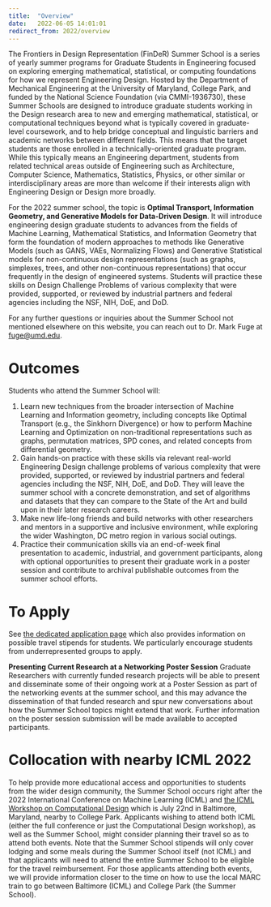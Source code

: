 ```yaml
---
title:  "Overview"
date:   2022-06-05 14:01:01
redirect_from: 2022/overview
---
```


The Frontiers in Design Representation (FinDeR) Summer School is a series of yearly summer programs for Graduate Students in Engineering focused on exploring emerging mathematical, statistical, or computing foundations for how we represent Engineering Design. Hosted by the Department of Mechanical Engineering at the University of Maryland, College Park, and funded by the National Science Foundation (via CMMI-1936730), these Summer Schools are designed to introduce graduate students working in the Design research area to new and emerging mathematical, statistical, or computational techniques beyond what is typically covered in graduate-level coursework, and to help bridge conceptual and linguistic barriers and academic networks between different fields. This means that the target students are those enrolled in a technically-oriented graduate program. While this typically means an Engineering department, students from related technical areas outside of Engineering such as Architecture, Computer Science, Mathematics, Statistics, Physics, or other similar or interdisciplinary areas are more than welcome if their interests align with Engineering Design or Design more broadly.

For the 2022 summer school, the topic is **Optimal Transport, Information Geometry, and Generative Models for Data-Driven Design**. It will introduce engineering design graduate students to advances from the fields of Machine Learning, Mathematical Statistics, and Information Geometry that form the foundation of modern approaches to methods like Generative Models (such as GANS, VAEs, Normalizing Flows) and Generative Statistical models for non-continuous design representations (such as graphs, simplexes, trees, and other non-continuous representations) that occur frequently in the design of engineered systems. Students will practice these skills on Design Challenge Problems of various complexity that were provided, supported, or reviewed by industrial partners and federal agencies including the NSF, NIH, DoE, and DoD.

For any further questions or inquiries about the Summer School not mentioned elsewhere on this website, you can reach out to Dr. Mark Fuge at fuge@umd.edu.

# Outcomes

Students who attend the Summer School will:
1. Learn new techniques from the broader intersection of Machine Learning and Information geometry, including concepts like Optimal Transport (e.g., the Sinkhorn Divergence) or how to perform Machine Learning and Optimization on non-traditional representations such as graphs, permutation matrices, SPD cones, and related concepts from differential geometry.
2. Gain hands-on practice with these skills via relevant real-world Engineering Design challenge problems of various complexity that were provided, supported, or reviewed by industrial partners and federal agencies including the NSF, NIH, DoE, and DoD. They will leave the summer school with a concrete demonstration, and set of algorithms and datasets that they can compare to the State of the Art and build upon in their later research careers.
3. Make new life-long friends and build networks with other researchers and mentors in a supportive and inclusive environment, while exploring the wider Washington, DC metro region in various social outings.
4. Practice their communication skills via an end-of-week final presentation to academic, industrial, and government participants, along with optional opportunities to present their graduate work in a poster session and contribute to archival publishable outcomes from the summer school efforts.

# To Apply

See [the dedicated application page](../apply) which also provides information on possible travel stipends for students. We particularly encourage students from underrepresented groups to apply.

**Presenting Current Research at a Networking Poster Session**
Graduate Researchers with currently funded research projects will be able to present and disseminate some of their ongoing work at a Poster Session as part of the networking events at the summer school, and this may advance the dissemination of that funded research and spur new conversations about how the Summer School topics might extend that work. Further information on the poster session submission will be made available to accepted participants.

# Collocation with nearby ICML 2022
To help provide more educational access and opportunities to students from the wider design community, the Summer School occurs right after the 2022 International Conference on Machine Learning (ICML) and [the ICML Workshop on Computational Design](https://mlcompdesign.github.io/) which is July 22nd in Baltimore, Maryland, nearby to College Park. Applicants wishing to attend both ICML (either the full conference or just the Computational Design workshop), as well as the Summer School, might consider planning their travel so as to attend both events. Note that the Summer School stipends will only cover lodging and some meals during the Summer School itself (not ICML) and that applicants will need to attend the entire Summer School to be eligible for the travel reimbursement. For those applicants attending both events, we will provide information closer to the time on how to use the local MARC train to go between Baltimore (ICML) and College Park (the Summer School).
